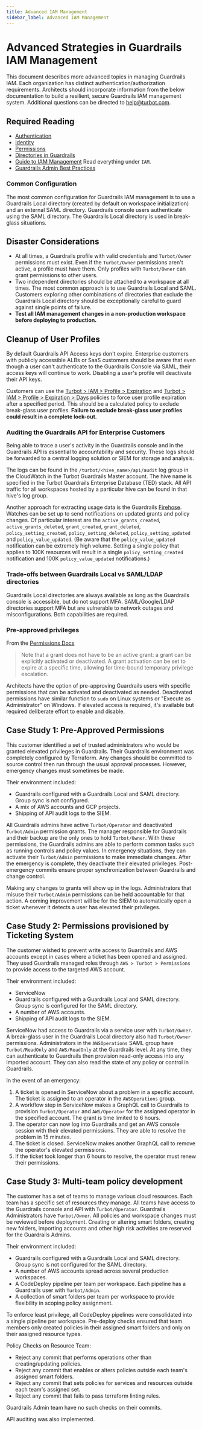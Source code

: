 ```yaml
---
title: Advanced IAM Management
sidebar_label: Advanced IAM Management
---
```


# Advanced Strategies in Guardrails IAM Management

This document describes more advanced topics in managing Guardrails IAM. Each
organization has distinct authentication/authorization requirements. Architects
should incorporate information from the below documentation to build a
resilient, secure Guardrails IAM management system. Additional questions can be
directed to [help@turbot.com](mailto:help@turbot.com).

## Required Reading

- [Authentication](concepts/iam/authentication)
- [Identity](concepts/iam/identity)
- [Permissions](concepts/iam/permissions)
- [Directories in Guardrails](guides/directories)
- [Guide to IAM Management](guides/iam) Read everything under `IAM`.
- [Guardrails Admin Best Practices](guides/iam/administrators)

### Common Configuration

The most common configuration for Guardrails IAM management is to use a Guardrails Local
directory (created by default on workspace initialization) and an external SAML
directory. Guardrails console users authenticate using the SAML directory. The
Guardrails Local directory is used in break-glass situations.

## Disaster Considerations

- At all times, a Guardrails profile with valid credentials and `Turbot/Owner`
  permissions must exist. Even if the `Turbot/Owner` permissions aren't active,
  a profile must have them. Only profiles with `Turbot/Owner` can grant
  permissions to other users.
- Two independent directories should be attached to a workspace at all times.
  The most common approach is to use Guardrails Local and SAML. Customers exploring
  other combinations of directories that exclude the Guardrails Local directory
  should be exceptionally careful to guard against single points of failure.
- **Test all IAM management changes in a non-production workspace before
  deploying to production.**

## Cleanup of User Profiles

By default Guardrails API Access keys don't expire. Enterprise customers with
publicly accessible ALBs or SaaS customers should be aware that even though a
user can't authenticate to the Guardrails Console via SAML, their access keys will
continue to work. Disabling a user's profile will deactivate their API keys.

Customers can use the
[Turbot > IAM > Profile > Expiration](mods/turbot/turbot-iam/inspect#/policy/types/profileExpiration)
and
[Turbot > IAM > Profile > Expiration > Days](mods/turbot/turbot-iam/inspect#/policy/types/profileExpirationDays)
policies to force user profile expiration after a specified period. This should
be a calculated policy to exclude break-glass user profiles. **Failure to
exclude break-glass user profiles could result in a complete lock-out.**

### Auditing the Guardrails API for Enterprise Customers

Being able to trace a user's activity in the Guardrails console and in the Guardrails
API is essential to accountability and security. These logs should be forwarded
to a central logging solution or SIEM for storage and analysis.

The logs can be found in the `/turbot/<hive_name>/api/audit` log group in the
CloudWatch in the Turbot Guardrails Master account. The hive name is specified in the
Turbot Guardrails Enterprise Database (TED) stack. All API traffic for all workspaces
hosted by a particular hive can be found in that hive's log group.

Another approach for extracting usage data is the Guardrails
[Firehose](mods/turbot/firehose-aws-sns/readme). Watches can be set up to send
notifications on updated grants and policy changes. Of particular interest are
the `active_grants_created`, `active_grants_deleted`, `grant_created`,
`grant_deleted`, `policy_setting_created`, `policy_setting_deleted`,
`policy_setting_updated` and `policy_value_updated`. (Be aware that the
`policy_value_updated` notification can be extremely high volume. Setting a
single policy that applies to 100K resources will result in a single
`policy_setting_created` notification and 100K `policy_value_updated`
notifications.)

### Trade-offs between Guardrails Local vs SAML/LDAP directories

Guardrails Local directories are always available as long as the Guardrails console is
accessible, but do not support MFA. SAML/Google/LDAP directories support MFA but
are vulnerable to network outages and misconfigurations. Both capabilities are
required.

### Pre-approved privileges

From the [Permissions Docs](concepts/iam/permissions)

> Note that a grant does not have to be an active grant: a grant can be
> explicitly activated or deactivated. A grant activation can be set to expire
> at a specific time, allowing for time-bound temporary privilege escalation.

Architects have the option of pre-approving Guardrails users with specific
permissions that can be activated and deactivated as needed. Deactivated
permissions have similar function to `sudo` on Linux systems or "Execute as
Administrator" on Windows. If elevated access is required, it's available but
required deliberate effort to enable and disable.

## Case Study 1: Pre-Approved Permissions

This customer identified a set of trusted administrators who would be granted
elevated privileges in Guardrails. Their Guardrails environment was completely
configured by Terraform. Any changes should be committed to source control then
run through the usual approval processes. However, emergency changes must
sometimes be made.

Their environment included:

- Guardrails configured with a Guardrails Local and SAML directory. Group sync is not
  configured.
- A mix of AWS accounts and GCP projects.
- Shipping of API audit logs to the SIEM.

All Guardrails admins have active `Turbot/Operator` and deactivated `Turbot/Admin`
permission grants. The manager responsible for Guardrails and their backup are the
only ones to hold `Turbot/Owner`. With these permissions, the Guardrails admins are
able to perform common tasks such as running controls and policy values. In
emergency situations, they can activate their `Turbot/Admin` permissions to make
immediate changes. After the emergency is complete, they deactivate their
elevated privileges. Post-emergency commits ensure proper synchronization
between Guardrails and change control.

Making any changes to grants will show up in the logs. Administrators that
misuse their `Turbot/Admin` permissions can be held accountable for that action.
A coming improvement will be for the SIEM to automatically open a ticket
whenever it detects a user has elevated their privileges.

## Case Study 2: Permissions provisioned by Ticketing System

The customer wished to prevent write access to Guardrails and AWS accounts except in
cases where a ticket has been opened and assigned. They used Guardrails managed
roles through `AWS > Turbot > Permissions` to provide access to the targeted AWS
account.

Their environment included:

- ServiceNow
- Guardrails configured with a Guardrails Local and SAML directory. Group sync is
  configured for the SAML directory.
- A number of AWS accounts.
- Shipping of API audit logs to the SIEM.

ServiceNow had access to Guardrails via a service user with `Turbot/Owner`. A
break-glass user in the Guardrails Local directory also had `Turbot/Owner`
permissions. Administrators in the `AWSOperations` SAML group have
`Turbot/ReadOnly` and `AWS/ReadOnly` at the Guardrails level. At any time, they can
authenticate to Guardrails then provision read-only access into any imported
account. They can also read the state of any policy or control in Guardrails.

In the event of an emergency:

1. A ticket is opened in ServiceNow about a problem in a specific account. The
   ticket is assigned to an operator in the `AWSOperations` group.
2. A workflow step in ServiceNow makes a GraphQL call to Guardrails to provision
   `Turbot/Operator` and `AWS/Operator` for the assigned operator in the
   specified account. The grant is time limited to 6 hours.
3. The operator can now log into Guardrails and get an AWS console session with
   their elevated permissions. They are able to resolve the problem in 15
   minutes.
4. The ticket is closed. ServiceNow makes another GraphQL call to remove the
   operator's elevated permissions.
5. If the ticket took longer than 6 hours to resolve, the operator must renew
   their permissions.

## Case Study 3: Multi-team policy development

The customer has a set of teams to manage various cloud resources. Each team has
a specific set of resources they manage. All teams have access to the Guardrails
console and API with `Turbot/Operator`. Guardrails Administrators have
`Turbot/Owner`. All policies and workspace changes must be reviewed before
deployment. Creating or altering smart folders, creating new folders, importing
accounts and other high risk activities are reserved for the Guardrails Admins.

Their environment included:

- Guardrails configured with a Guardrails Local and SAML directory. Group sync is not
  configured for the SAML directory.
- A number of AWS accounts spread across several production workspaces.
- A CodeDeploy pipeline per team per workspace. Each pipeline has a Guardrails user
  with `Turbot/Admin`.
- A collection of smart folders per team per workspace to provide flexibility in
  scoping policy assignment.

To enforce least privilege, all CodeDeploy pipelines were consolidated into a
single pipeline per workspace. Pre-deploy checks ensured that team members only
created policies in their assigned smart folders and only on their assigned
resource types.

Policy Checks on Resource Team:

- Reject any commit that performs operations other than creating/updating
  policies.
- Reject any commit that enables or alters policies outside each team's assigned
  smart folders.
- Reject any commit that sets policies for services and resources outside each
  team's assigned set.
- Reject any commit that fails to pass terraform linting rules.

Guardrails Admin team have no such checks on their commits.

API auditing was also implemented.
